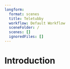 ```yaml
---
longform:
  format: scenes
  title: Teletubby
  workflow: Default Workflow
  sceneFolder: /
  scenes: []
  ignoredFiles: []
---
```

<h1> Introduction </h1>